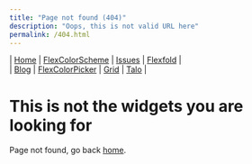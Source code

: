 ```yaml
---
title: "Page not found (404)"
description: "Oops, this is not valid URL here"
permalink: /404.html
---
```


| [Home](https://rydmike.com) | [FlexColorScheme](colorscheme) | [Issues](issues) | [Flexfold](flexfold) |  
| [Blog](blog)                | [FlexColorPicker](colorpicker) | [Grid](gridview) | [Talo](talo)         |

# This is not the widgets you are looking for

Page not found, go back [home](https://rydmike.com).